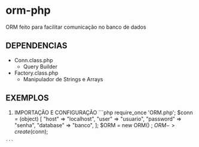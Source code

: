 # orm-php

ORM feito para facilitar comunicação no banco de dados

## DEPENDENCIAS

* Conn.class.php
  - Query Builder
* Factory.class.php
  - Manipulador de Strings e Arrays
  
## EXEMPLOS

  1. IMPORTAÇÃO E CONFIGURAÇÃO
    ```php
    require_once 'ORM.php';
    $conn = (object) [
        "host" => "localhost",
        "user" => "usuario",
        "password" => "senha",
        "database" => "banco",
    ];
    $ORM = new ORM() ;
    $ORM->create($conn);
    
    ```

